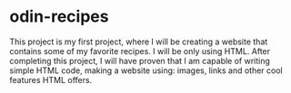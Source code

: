 # odin-recipes

This project is my first project, where I will be creating a website that contains some of my favorite recipes. I will be only using HTML. After completing this project, I will have proven that I am capable of writing simple HTML code, making a website using: images, links and other cool features HTML offers.
